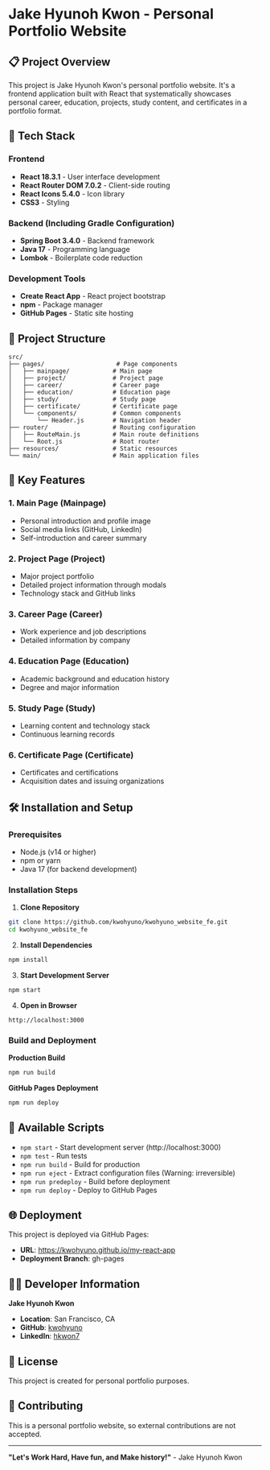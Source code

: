 # Jake Hyunoh Kwon - Personal Portfolio Website

## 📋 Project Overview

This project is Jake Hyunoh Kwon's personal portfolio website. It's a frontend application built with React that systematically showcases personal career, education, projects, study content, and certificates in a portfolio format.

## 🚀 Tech Stack

### Frontend
- **React 18.3.1** - User interface development
- **React Router DOM 7.0.2** - Client-side routing
- **React Icons 5.4.0** - Icon library
- **CSS3** - Styling

### Backend (Including Gradle Configuration)
- **Spring Boot 3.4.0** - Backend framework
- **Java 17** - Programming language
- **Lombok** - Boilerplate code reduction

### Development Tools
- **Create React App** - React project bootstrap
- **npm** - Package manager
- **GitHub Pages** - Static site hosting

## 📁 Project Structure

```
src/
├── pages/                    # Page components
│   ├── mainpage/            # Main page
│   ├── project/             # Project page
│   ├── career/              # Career page
│   ├── education/           # Education page
│   ├── study/               # Study page
│   ├── certificate/         # Certificate page
│   └── components/          # Common components
│       └── Header.js        # Navigation header
├── router/                  # Routing configuration
│   ├── RouteMain.js         # Main route definitions
│   └── Root.js              # Root router
├── resources/               # Static resources
└── main/                    # Main application files
```

## 🎯 Key Features

### 1. Main Page (Mainpage)
- Personal introduction and profile image
- Social media links (GitHub, LinkedIn)
- Self-introduction and career summary

### 2. Project Page (Project)
- Major project portfolio
- Detailed project information through modals
- Technology stack and GitHub links

### 3. Career Page (Career)
- Work experience and job descriptions
- Detailed information by company

### 4. Education Page (Education)
- Academic background and education history
- Degree and major information

### 5. Study Page (Study)
- Learning content and technology stack
- Continuous learning records

### 6. Certificate Page (Certificate)
- Certificates and certifications
- Acquisition dates and issuing organizations

## 🛠️ Installation and Setup

### Prerequisites
- Node.js (v14 or higher)
- npm or yarn
- Java 17 (for backend development)

### Installation Steps

1. **Clone Repository**
```bash
git clone https://github.com/kwohyuno/kwohyuno_website_fe.git
cd kwohyuno_website_fe
```

2. **Install Dependencies**
```bash
npm install
```

3. **Start Development Server**
```bash
npm start
```

4. **Open in Browser**
```
http://localhost:3000
```

### Build and Deployment

**Production Build**
```bash
npm run build
```

**GitHub Pages Deployment**
```bash
npm run deploy
```

## 🔧 Available Scripts

- `npm start` - Start development server (http://localhost:3000)
- `npm test` - Run tests
- `npm run build` - Build for production
- `npm run eject` - Extract configuration files (Warning: irreversible)
- `npm run predeploy` - Build before deployment
- `npm run deploy` - Deploy to GitHub Pages

## 🌐 Deployment

This project is deployed via GitHub Pages:
- **URL**: https://kwohyuno.github.io/my-react-app
- **Deployment Branch**: gh-pages

## 👨‍💻 Developer Information

**Jake Hyunoh Kwon**
- **Location**: San Francisco, CA
- **GitHub**: [kwohyuno](https://github.com/kwohyuno)
- **LinkedIn**: [hkwon7](https://www.linkedin.com/in/hkwon7/)

## 📝 License

This project is created for personal portfolio purposes.

## 🤝 Contributing

This is a personal portfolio website, so external contributions are not accepted.

---

**"Let's Work Hard, Have fun, and Make history!"** - Jake Hyunoh Kwon
